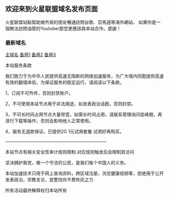 ## 欢迎来到火星联盟域名发布页面


火星联盟站點幫助做外貿的朋友暢通訪問谷歌、亞馬遜等海外網站、 如果你是一個無法訪問油管的Youtuber那您更應該與本站合作。感謝！

### 最新域名


[主域名](https://hxlm.org/)
[备用1](http://hxlm.org/)
[备用2](https://hxlm.best/)
[备用3](https://hxlm.cloud/)

本站服务条款

我们致力于为中华人民提供高速无阻断的网络加速服务，为广大墙内同胞提供高速有效的翻墙体验，为保证服务的稳定运行，请阅读以下条款。

1，订阅不可外传，否则封禁账户。

2，不可使用本站节点用于非法用途，如发表政治话题，否则封禁。

3，不可长时间占用节点大量带宽，如需长时间占用，请联系管理询问低峰期，再进行下载等操作，否则会影响他人正常使用。

4，服务无退款保证。已提供2G 1元试用套餐 试用好再购买。

———————————————————————

本站节点有相关安全性审计规则限制.对应规则触发后会限制其访问

坚决拥护我党，做一个守法的公民，是我们每个中国人的义务。

本站加速技术只用于网上查询资料，跨区域注册，浏览健康视频等，拒绝用于公开发表政治，宗教言论，民警找你不费吹灰之力

所有活动最终解释权归本站所有

